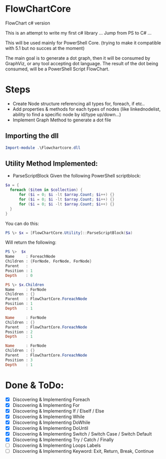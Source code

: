 # FlowChartCore
 FlowChart c# version
 
 This is an attempt to write my first c# library ... Jump from PS to C# ...
 
 This will be used mainly for PowerShell Core. (trying to make it compatible with 5.1 but no succes at the moment)
 
 The main goal is to generate a dot graph, then it will be consumed by GraphViz, or any tool accepting dot language.
 The result of the dot being consumed, will be a PowerShell Script FlowChart.

# Steps
 - Create Node structure referencing all types for, foreach, if etc..
 - Add properties & methods for each types of nodes (like linkednodelist, ability to find a specific node by id/type up/down...)
 - Implement Graph Method to generate a dot file

## Importing the dll
``` powershell
Import-module .\Flowchartcore.dll
```

## Utility Method Implemented:
- ParseScriptBlock
Given the following PowerShell scriptblock:
``` powershell
$a = {
  foreach ($item in $collection) {
      for ($i = 0; $i -lt $array.Count; $i++) {}
      for ($i = 0; $i -lt $array.Count; $i++) {}
      for ($i = 0; $i -lt $array.Count; $i++) {}
  }
}
```
You can do this:
``` powershell
PS \> $x = [FlowChartCore.Utility]::ParseScriptBlock($a)
```
Will return the following:
``` powershell
PS \>  $x
Name     : ForeachNode
Children : {ForNode, ForNode, ForNode}
Parent   :
Position : 1
Depth    : 0

PS \> $x.Children
Name     : ForNode
Children : {}
Parent   : FlowChartCore.ForeachNode
Position : 1
Depth    : 1

Name     : ForNode
Children : {}
Parent   : FlowChartCore.ForeachNode
Position : 2
Depth    : 1

Name     : ForNode
Children : {}
Parent   : FlowChartCore.ForeachNode
Position : 3
Depth    : 1

```

# Done & ToDo:
- [x] Discovering & Implementing Foreach
- [x] Discovering & Implementing For
- [x] Discovering & Implementing If / ElseIf / Else
- [x] Discovering & Implementing While
- [x] Discovering & Implementing DoWhile
- [x] Discovering & Implementing DoUntil
- [x] Discovering & Implementing Switch / Switch Case / Switch Default
- [x] Discovering & Implementing Try / Catch / Finally
- [ ] Discovering & Implementing Loops Labels
- [ ] Discovering & Implementing Keyword: Exit, Return, Break, Continue
